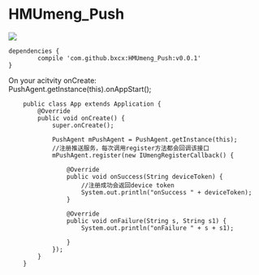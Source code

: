# HMUmeng_Push

[![](https://jitpack.io/v/bxcx/HMUmeng_Push.svg)](https://jitpack.io/#bxcx/HMUmeng_Push)


	dependencies {
	        compile 'com.github.bxcx:HMUmeng_Push:v0.0.1'
	}
      
      
On your acitvity onCreate:  
      PushAgent.getInstance(this).onAppStart();
  
        public class App extends Application {
            @Override
            public void onCreate() {
                super.onCreate();

                PushAgent mPushAgent = PushAgent.getInstance(this);
                //注册推送服务，每次调用register方法都会回调该接口
                mPushAgent.register(new IUmengRegisterCallback() {

                    @Override
                    public void onSuccess(String deviceToken) {
                        //注册成功会返回device token
                        System.out.println("onSuccess " + deviceToken);
                    }

                    @Override
                    public void onFailure(String s, String s1) {
                        System.out.println("onFailure " + s + s1);

                    }
                });
            }
        }

